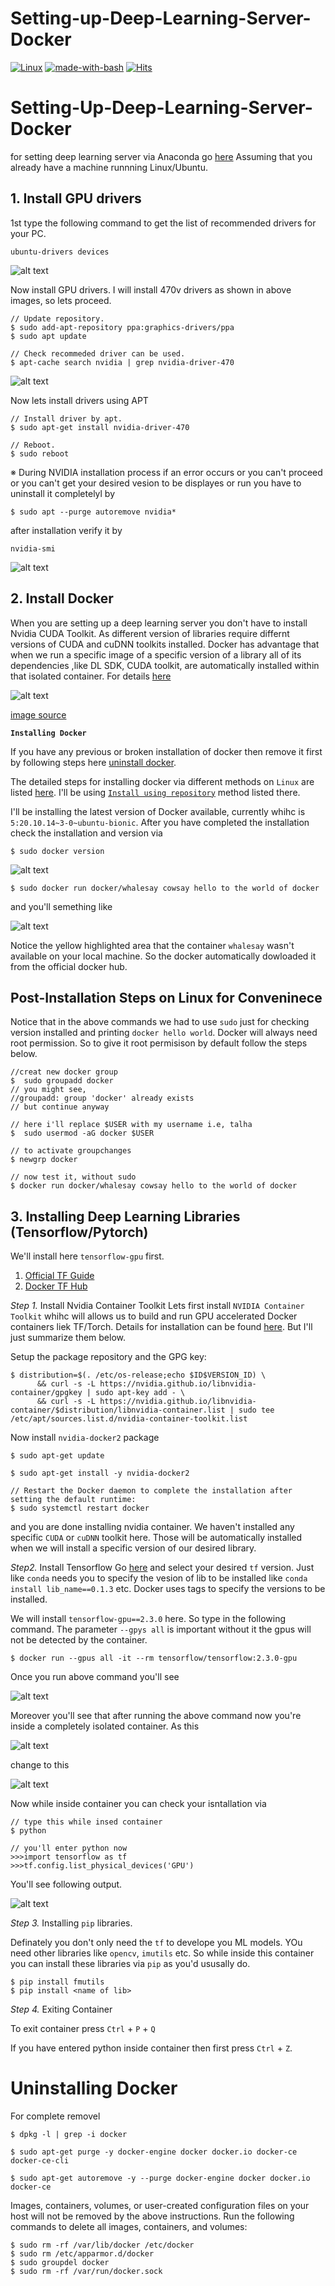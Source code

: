 # Setting-up-Deep-Learning-Server-Docker

[![Linux](https://svgshare.com/i/Zhy.svg)](https://svgshare.com/i/Zhy.svg) [![made-with-bash](https://img.shields.io/badge/Made%20with-Bash-1f425f.svg)](https://www.gnu.org/software/bash/) [![Hits](https://hits.seeyoufarm.com/api/count/incr/badge.svg?url=https%3A%2F%2Fgithub.com%2FMr-TalhaIlyas%2FSetting-up-Deep-Learning-Server-Docker&count_bg=%2379C83D&title_bg=%23555555&icon=&icon_color=%23E7E7E7&title=hits&edge_flat=false)](https://hits.seeyoufarm.com)

# Setting-Up-Deep-Learning-Server-Docker
for setting deep learning server via Anaconda go [here](https://github.com/Mr-TalhaIlyas/Deep-Learning-Sever-via-Docker)
Assuming that you already have a machine runnning Linux/Ubuntu.

## 1. Install GPU drivers

1st type the following command to get the list of recommended drivers for your PC.

```
ubuntu-drivers devices
```

![alt text](https://github.com/Mr-TalhaIlyas/Setting-Up-Deep-Learning-Server-Anaconda/blob/main/Pictures/s1.png)

Now install GPU drivers. I will install 470v drivers as shown in above images, so lets proceed.

```
// Update repository.  
$ sudo add-apt-repository ppa:graphics-drivers/ppa  
$ sudo apt update  

// Check recommeded driver can be used.  
$ apt-cache search nvidia | grep nvidia-driver-470 
```

![alt text](https://github.com/Mr-TalhaIlyas/Setting-Up-Deep-Learning-Server-Anaconda/blob/main/Pictures/s2.png)

Now lets install drivers using APT

```
// Install driver by apt.  
$ sudo apt-get install nvidia-driver-470  

// Reboot.  
$ sudo reboot  
```

※ During NVIDIA installation process if an error occurs or you can't proceed or you can't get your desired vesion to be displayes or run you have to uninstall it completelyl by

```
$ sudo apt --purge autoremove nvidia*
```
after installation verify it by

```
nvidia-smi
```
![alt text](https://github.com/Mr-TalhaIlyas/Setting-Up-Deep-Learning-Server-Anaconda/blob/main/Pictures/s3.png)

## 2. Install Docker

When you are setting up a deep learning server you don't have to install Nvidia CUDA Toolkit. As different version of libraries require differnt versions of CUDA and cuDNN toolkits installed. Docker has advantage that when we run a specific image of a specific version of a library all of its dependencies ,like DL SDK, CUDA toolkit, are automatically installed within that isolated container. For details [here](https://docs.nvidia.com/deeplearning/frameworks/user-guide/index.html)

![alt text](/nvidia1.png)

[image source](https://docs.nvidia.com/deeplearning/frameworks/user-guide/index.html)


**`Installing Docker`**

If you have any previous or broken installation of docker then remove it first by following steps here [uninstall docker](#uninstall-docker).

The detailed steps for installing docker via different methods on `Linux` are listed [here](https://docs.docker.com/engine/install/ubuntu/). I'll be using [`Install using repository`](https://docs.docker.com/engine/install/ubuntu/#install-using-the-repository) method listed there.

I'll be installing the latest version of Docker available, currently whihc is `5:20.10.14~3-0~ubuntu-bionic`.
After you have completed the installation check the installation and version via
```
$ sudo docker version
```
![alt text](/docker_v.png)

```
$ sudo docker run docker/whalesay cowsay hello to the world of docker
```
and you'll semething like

![alt text](/hello_docker.png)

Notice the yellow highlighted area that the container `whalesay` wasn't available on your local machine. So the docker automatically dowloaded it from the official docker hub.

## Post-Installation Steps on Linux for Conveninece
Notice that in the above commands we had to use `sudo` just for checking version installed and printing `docker hello world`. Docker will always need root permission. So to give it root permisison by default follow the steps below.

```
//creat new docker group
$  sudo groupadd docker
// you might see,
//groupadd: group 'docker' already exists
// but continue anyway

// here i'll replace $USER with my username i.e, talha
$  sudo usermod -aG docker $USER

// to activate groupchanges
$ newgrp docker 

// now test it, without sudo
$ docker run docker/whalesay cowsay hello to the world of docker
```

## 3. Installing Deep Learning Libraries (Tensorflow/Pytorch)

We'll install here `tensorflow-gpu` first.
1. [Official TF Guide](https://www.tensorflow.org/install/docker)
2. [Docker TF Hub](https://hub.docker.com/r/tensorflow/tensorflow/)

*Step 1.* Install Nvidia Container Toolkit
Lets first install `NVIDIA Container Toolkit` whihc will allows us to build and run GPU accelerated Docker containers liek TF/Torch. Details for installation can be found [here](https://docs.nvidia.com/datacenter/cloud-native/container-toolkit/install-guide.html#docker). But I'll just summarize them below.

Setup the package repository and the GPG key:
```
$ distribution=$(. /etc/os-release;echo $ID$VERSION_ID) \
      && curl -s -L https://nvidia.github.io/libnvidia-container/gpgkey | sudo apt-key add - \
      && curl -s -L https://nvidia.github.io/libnvidia-container/$distribution/libnvidia-container.list | sudo tee /etc/apt/sources.list.d/nvidia-container-toolkit.list
```
Now install `nvidia-docker2` package

```
$ sudo apt-get update

$ sudo apt-get install -y nvidia-docker2

// Restart the Docker daemon to complete the installation after setting the default runtime:
$ sudo systemctl restart docker
```
and you are done installing nvidia container. We haven't installed any specific `CUDA` or `cuDNN` toolkit here. Those will be automatically installed when we will install a specific version of our desired library.

*Step2.* Install Tensorflow
Go [here](https://hub.docker.com/r/tensorflow/tensorflow/tags) and select your desired `tf` version. Just like `conda` needs you to specify the vesion of lib to be installed like `conda install lib_name==0.1.3` etc. Docker uses tags to specify the versions to be installed.

We will install `tensorflow-gpu==2.3.0` here. So type in the following command. The parameter `--gpys all` is important without it the gpus will not be detected by the container.

```
$ docker run --gpus all -it --rm tensorflow/tensorflow:2.3.0-gpu
```

Once you run above command you'll see

![alt text](/tf3.png)

Moreover you'll see that after running the above command now you're inside a completely isolated container. As this 

![alt text](/b.png)

change to this

![alt text](/c.png)

Now while inside container you can check your isntallation via

```
// type this while insed container
$ python

// you'll enter python now
>>>import tensorflow as tf
>>>tf.config.list_physical_devices('GPU')
```
You'll see following output.

![alt text](/tf3_op.png)

*Step 3.* Installing `pip` libraries.

Definately you don't only need the `tf` to develope you ML models. YOu need other libraries like `opencv`, `imutils` etc. So while inside this container you can install these libraries via `pip` as you'd ususally do.

```
$ pip install fmutils
$ pip install <name of lib>
```
*Step 4.* Exiting Container

To exit container press `Ctrl` + `P` + `Q`

If you have entered python inside container then first press `Ctrl` + `Z`.












# <a name="uninstall-docker">Uninstalling Docker</a>

For complete removel 

```cli
$ dpkg -l | grep -i docker

$ sudo apt-get purge -y docker-engine docker docker.io docker-ce docker-ce-cli

$ sudo apt-get autoremove -y --purge docker-engine docker docker.io docker-ce
```
Images, containers, volumes, or user-created configuration files on your host will not be removed by the above instructions. Run the following commands to delete all images, containers, and volumes:

```cli
$ sudo rm -rf /var/lib/docker /etc/docker
$ sudo rm /etc/apparmor.d/docker
$ sudo groupdel docker
$ sudo rm -rf /var/run/docker.sock
```
